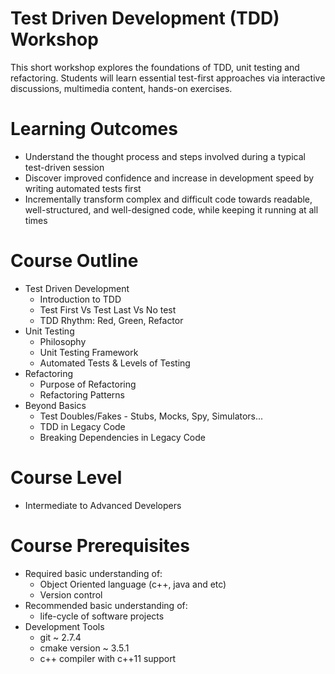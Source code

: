 # Test Driven Development (TDD) Workshop
This short workshop explores the foundations of TDD, unit testing and refactoring.
Students will learn essential test-first approaches via interactive discussions, multimedia content, hands-on exercises.

# Learning Outcomes
* Understand the thought process and steps involved during a typical test-driven session
* Discover improved confidence and increase in development speed by writing automated tests first
* Incrementally transform complex and difficult code towards readable, well-structured, and well-designed code, while keeping it running at all times

# Course Outline
* Test Driven Development
  * Introduction to TDD
  * Test First Vs Test Last Vs No test
  * TDD Rhythm: Red, Green, Refactor
* Unit Testing
  * Philosophy 
  * Unit Testing Framework
  * Automated Tests & Levels of Testing
* Refactoring
  * Purpose of Refactoring
  * Refactoring Patterns
* Beyond Basics
  * Test Doubles/Fakes - Stubs, Mocks, Spy, Simulators...
  * TDD in Legacy Code
  * Breaking Dependencies in Legacy Code

# Course Level
  * Intermediate to Advanced Developers

# Course Prerequisites
* Required basic understanding of:
  * Object Oriented language (c++, java and etc)
  * Version control
* Recommended basic understanding of:
  * life-cycle of software projects
* Development Tools
  * git ~ 2.7.4
  * cmake version ~ 3.5.1
  * c++ compiler with c++11 support 

